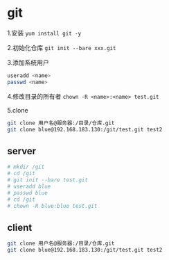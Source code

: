 # git

1.安装
  `yum install git -y`

2.初始化仓库
  `git init --bare xxx.git`

3.添加系统用户

```sh
useradd <name>
passwd <name>
```

4.修改目录的所有者
`chown -R <name>:<name> test.git`

5.clone

```sh
git clone 用户名@服务器:/目录/仓库.git
git clone blue@192.168.183.130:/git/test.git test2
```

## server

```sh
# mkdir /git
# cd /git
# git init --bare test.git
# useradd blue
# passwd blue
# cd /git
# chown -R blue:blue test.git
```

## client

``` sh
git clone 用户名@服务器:/目录/仓库.git
git clone blue@192.168.183.130:/git/test.git test2
```